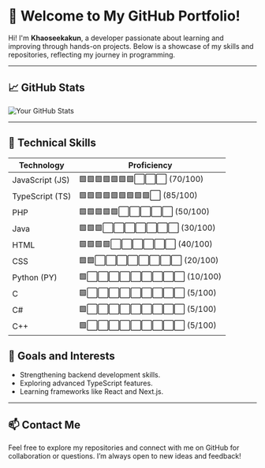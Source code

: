 # 👋 Welcome to My GitHub Portfolio!

Hi! I'm **Khaoseekakun**, a developer passionate about learning and improving through hands-on projects. Below is a showcase of my skills and repositories, reflecting my journey in programming.

---

## 📈 GitHub Stats

![Your GitHub Stats](https://github-readme-stats.vercel.app/api?username=khaoseekakun&show_icons=true&theme=radical)

---

## 🔧 **Technical Skills**

| **Technology** | **Proficiency** |
|-----------------|-----------------|
| JavaScript (JS) | 🟩🟩🟩🟩🟩🟩🟩⬜⬜⬜ (70/100) |
| TypeScript (TS) | 🟩🟩🟩🟩🟩🟩🟩🟩🟩⬜ (85/100) |
| PHP             | 🟩🟩🟩🟩🟩⬜⬜⬜⬜⬜ (50/100) |
| Java            | 🟩🟩🟩⬜⬜⬜⬜⬜⬜⬜ (30/100) |
| HTML            | 🟩🟩🟩🟩⬜⬜⬜⬜⬜⬜ (40/100) |
| CSS             | 🟩🟩⬜⬜⬜⬜⬜⬜⬜⬜ (20/100) |
| Python (PY)     | 🟩⬜⬜⬜⬜⬜⬜⬜⬜⬜ (10/100) |
| C               | 🟩⬜⬜⬜⬜⬜⬜⬜⬜⬜ (5/100) |
| C#              | 🟩⬜⬜⬜⬜⬜⬜⬜⬜⬜ (5/100) |
| C++             | 🟩⬜⬜⬜⬜⬜⬜⬜⬜⬜ (5/100) |

## 🌟 **Goals and Interests**

- Strengthening backend development skills.
- Exploring advanced TypeScript features.
- Learning frameworks like React and Next.js.

---

## 📫 **Contact Me**

Feel free to explore my repositories and connect with me on GitHub for collaboration or questions. I’m always open to new ideas and feedback!
